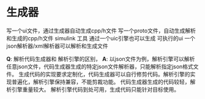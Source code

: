 # 生成器




写一个ui文件，通过生成器自动生成cpp/h文件
写一个proto文件，自动生成解析和生成的cpp/h文件
simulink 工具
通过一个uic引擎也可以生成 可执行的ui
一个json解析器/xml解析器可以解析和生成文件

**Q**: 解析代码生成器和 解析引擎的区别，
**A**: 
以json文件为例，解析引擎可以解析任意json文件，代码生成器生成的特定json文件解析器，只能解析指定json格式文件。
生成代码的实现要求定制化，代码生成器可以自行修剪代码。解析引擎的实现普遍化，解析引擎保持兼容，不能剪裁功能。
代码生成器生成的代码较轻，解析引擎重量较大。
解析引擎代码到处可用，生成代码只能针对目标使用。
